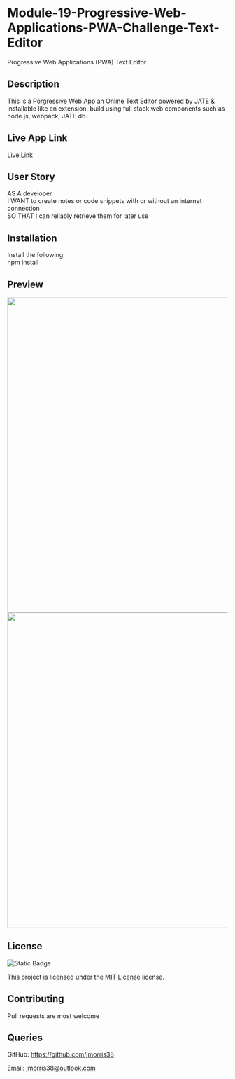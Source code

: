 # Module-19-Progressive-Web-Applications-PWA-Challenge-Text-Editor
Progressive Web Applications (PWA) Text Editor

## Description
This is a Porgressive Web App an Online Text Editor powered by JATE & installable like an extension, build using full stack web components such as node.js, webpack, JATE db.

## Live App Link
[Live Link]()

## User Story
AS A developer
<br>
I WANT to create notes or code snippets with or without an internet connection
<br>
SO THAT I can reliably retrieve them for later use


## Installation

 Install the following:
 <br>
 npm install

 ## Preview
 <img src="./server/assets/images/1.PNG" width="720" heigth="480">

 <img src="./server/assets/images/2.PNG" width="720" heigth="480">


 ## License

 ![Static Badge](https://img.shields.io/badge/MIT-License-blue)

 This project is licensed under the [MIT License](https://choosealicense.com/licenses/mit/) license.

 ## Contributing

 Pull requests are most welcome

 ## Queries

 GitHub: https://github.com/jmorris38

 Email: jmorris38@outlook.com
